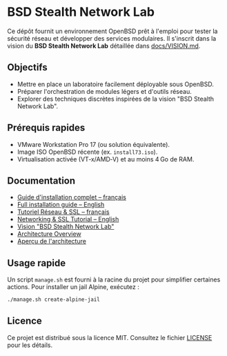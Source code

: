 # BSD Stealth Network Lab

Ce dépôt fournit un environnement OpenBSD prêt à l'emploi pour tester la sécurité réseau et développer des services modulaires. Il s'inscrit dans la vision du **BSD Stealth Network Lab** détaillée dans [docs/VISION.md](docs/VISION.md).

## Objectifs

- Mettre en place un laboratoire facilement déployable sous OpenBSD.
- Préparer l'orchestration de modules légers et d'outils réseau.
- Explorer des techniques discrètes inspirées de la vision "BSD Stealth Network Lab".

## Prérequis rapides

- VMware Workstation Pro 17 (ou solution équivalente).
- Image ISO OpenBSD récente (ex. `install73.iso`).
- Virtualisation activée (VT‑x/AMD‑V) et au moins 4 Go de RAM.

## Documentation

- [Guide d'installation complet – français](docs/fr/README_FR.md)
- [Full installation guide – English](docs/en/README_EN.md)
- [Tutoriel Réseau & SSL – français](docs/fr/NETWORK_CHECK_FR.md)
- [Networking & SSL Tutorial – English](docs/en/NETWORK_CHECK_EN.md)
- [Vision "BSD Stealth Network Lab"](docs/VISION.md)
- [Architecture Overview](docs/architecture.md)
- [Aperçu de l'architecture](docs/fr/ARCHITECTURE_FR.md)

## Usage rapide

Un script `manage.sh` est fourni à la racine du projet pour simplifier certaines actions.
Pour installer un jail Alpine, exécutez :

```sh
./manage.sh create-alpine-jail
```

## Licence

Ce projet est distribué sous la licence MIT. Consultez le fichier [LICENSE](LICENSE) pour les détails.
